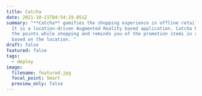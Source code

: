 ```yaml
---
title: Catcha
date: 2021-10-21T04:54:19.851Z
summary: "**Catcha** gamifies the shopping experience in offline retail stores.
  It is a location-driven Augmented Reality based application. Catcha helps earn
  the points while shopping and reminds you of the promotion items in store
  based on the location. "
draft: false
featured: false
tags:
  - deploy
image:
  filename: featured.jpg
  focal_point: Smart
  preview_only: false
---
```

